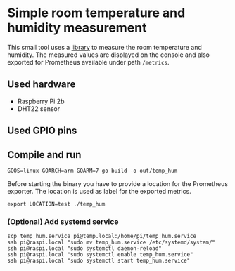 # Simple room temperature and humidity measurement

This small tool uses a [library](github.com/MichaelS11/go-dht) to measure the room temperature and humidity.
The measured values are displayed on the console and also exported for Prometheus available under path `/metrics`.

## Used hardware

- Raspberry Pi 2b
- DHT22 sensor

## Used GPIO pins

[//]: # (TODO add picture)

## Compile and run

```shell
GOOS=linux GOARCH=arm GOARM=7 go build -o out/temp_hum
```

Before starting the binary you have to provide a location for the Prometheus exporter.
The location is used as label for the exported metrics.

```shell
export LOCATION=test ./temp_hum
```

### (Optional) Add systemd service

```shell
scp temp_hum.service pi@temp.local:/home/pi/temp_hum.service
ssh pi@raspi.local "sudo mv temp_hum.service /etc/systemd/system/"
ssh pi@raspi.local "sudo systemctl daemon-reload"
ssh pi@raspi.local "sudo systemctl enable temp_hum.service"
ssh pi@raspi.local "sudo systemctl start temp_hum.service"
```
